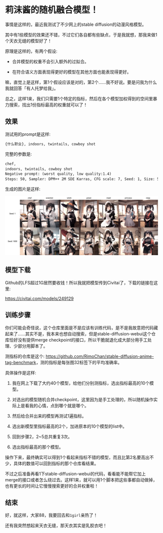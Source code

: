 # 莉沫酱的随机融合模型！

事情是这样的，最近我测试了不少网上的stable diffusion的动漫风格模型。

其中有1些模型的效果还不错，不过它们各自都有些缺点，于是我就想，那我来做1个天衣无缝的模型好了！

原理是这样的，有两个假设: 

- 合并模型的权重不会引入额外的过拟合。

- 在符合语义方面表现得更好的模型在其他方面也能表现得更好。

嘛，直觉上是这样，第1个假设应该是对的，第2个……我不好说。要是问我为什么我就回答「有人托梦给我」。

总之，这样1来，我们只需要1个特定的指标，然后在各个模型加权得到的空间里暴力搜索，找出1份指标最高的权重就可以了！


## 效果

测试用的prompt是这样: 

```txt
{什么职业}, indoors, twintails, cowboy shot
```

完整的参数是: 

```txt
chef,
indoors, twintails, cowboy shot
Negative prompt: (worst quality, low quality:1.4)
Steps: 50, Sampler: DPM++ 2M SDE Karras, CFG scale: 7, Seed: 1, Size: 512x704, Model hash: 1a2f3cebaa, Model: rimochan_random_mix, VAE hash: 500ea30284, VAE: blessed2.vae.safetensors, Eta: 0.68, Script: X/Y/Z plot, X Type: Prompt S/R, X Values: "chef,scientist,witch,priest,maid,magical girl,ninja", Version: v1.7.0
```

生成的图片是这样:

![样例.webp](样例.webp)


## 模型下载

Github的LFS超过1G居然要收钱！所以我就把模型传到Civitai了，下载的链接在这里:

<https://civitai.com/models/249129>


## 训练步骤

你们可能会奇怪说，这个仓库里面是不是应该有训练代码，是不是我故意把代码藏起来了……其实不是，我本来也想自动搜索，但是stable-diffusion-webui这个仓库恰好没有提供merge checkpoint的接口，所以干脆就退化成大部分用手工处理、少部分用脚本了。

测指标的仓库是这个: <https://github.com/RimoChan/stable-diffusion-anime-tag-benchmark>，测的指标是每张图32标签下的平均准确率。

具体操作是这样: 

1. 我在网上下载了大约40个模型，给他们分别测指标，选出指标最高的10个模型。

2. 对选出的模型随机合并checkpoint，这里因为是手工处理的，所以随机操作实际上是看我的心情，点到哪个就是哪个。

3. 然后给合并出来的模型再测试1遍指标。

4. 选出新模型里指标最高的2个，加进原本的10个模型的list中。

5. 回到步骤2，2~5总共重复3次。

6. 选出指标最高的那个模型。

操作下来，最终确实可以得到1个看起来指标不错的模型，而且比第2名要高出不少，具体的数值可以回到指标的那个仓库看结果。

不过之后准备再看1下stable-diffusion-webui的代码，看看能不能帮它加上merge的接口或者怎么绕过去。这样1来，就可以用1个脚本把这些事都自动做掉，也有更长的时间让它慢慢搜索更好的合并权重啦！


## 结束

好，就这样，大家88，我要回去和`1girl`亲热了！

还有我突然想起来天衣无缝，那天衣其实是乳胶衣吧！
